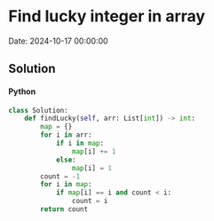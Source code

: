 # Find lucky integer in array

Date: 2024-10-17 00:00:00

## Solution

#### Python
```python
class Solution:
    def findLucky(self, arr: List[int]) -> int:
        map = {}
        for i in arr:
            if i in map:
                map[i] += 1
            else:
                map[i] = 1
        count = -1
        for i in map:
            if map[i] == i and count < i:
                count = i
        return count
 ```